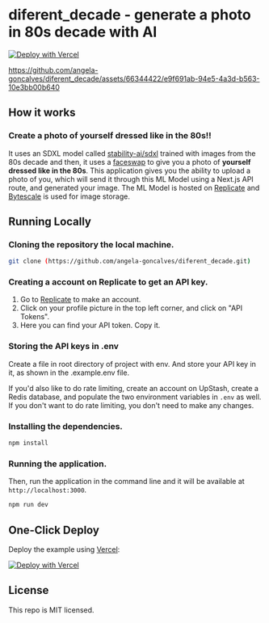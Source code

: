# diferent_decade - generate a photo in 80s decade with AI

[![Deploy with Vercel](https://vercel.com/button)](https://vercel.com/new/clone?repository-url=https://github.com/angela-goncalves/diferent_decade&env=REPLICATE_API_KEY&project-name=diferent_decade&repo-name=diferent_decade)



https://github.com/angela-goncalves/diferent_decade/assets/66344422/e9f691ab-94e5-4a3d-b563-10e3bb00b640



## How it works
### Create a photo of **yourself dressed like in the 80s**!! <br/>
It uses an SDXL model called [stability-ai/sdxl](https://replicate.com/stability-ai/sdxl) trained with images from the 80s decade and then, it uses a [faceswap](https://replicate.com/lucataco/faceswap) to give you a photo of **yourself dressed like in the 80s**. This application gives you the ability to upload a photo of you, which will send it through this ML Model using a Next.js API route, and generated your image. The ML Model is hosted on [Replicate](https://replicate.com) and [Bytescale](https://www.bytescale.com/) is used for image storage.

## Running Locally

### Cloning the repository the local machine.

```bash
git clone (https://github.com/angela-goncalves/diferent_decade.git)
```

### Creating a account on Replicate to get an API key.

1. Go to [Replicate](https://replicate.com/) to make an account.
2. Click on your profile picture in the top left corner, and click on "API Tokens".
3. Here you can find your API token. Copy it.

### Storing the API keys in .env

Create a file in root directory of project with env. And store your API key in it, as shown in the .example.env file.

If you'd also like to do rate limiting, create an account on UpStash, create a Redis database, and populate the two environment variables in `.env` as well. If you don't want to do rate limiting, you don't need to make any changes.

### Installing the dependencies.

```bash
npm install
```

### Running the application.

Then, run the application in the command line and it will be available at `http://localhost:3000`.

```bash
npm run dev
```

## One-Click Deploy

Deploy the example using [Vercel](https://vercel.com?utm_source=github&utm_medium=readme&utm_campaign=vercel-examples):

[![Deploy with Vercel](https://vercel.com/button)](https://vercel.com/new/clone?repository-url=https://github.com/angela-goncalves/diferent_decade&env=REPLICATE_API_KEY&project-name=diferent_decade&repo-name=diferent_decade)

## License

This repo is MIT licensed.
